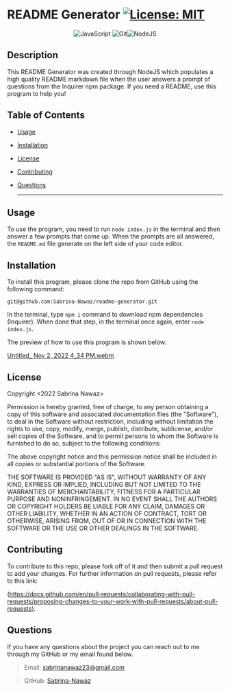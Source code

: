   # README Generator  [![License: MIT](https://img.shields.io/badge/License-MIT-yellow.svg)](https://opensource.org/licenses/MIT)
 
 <div align="center">

  ![JavaScript](https://img.shields.io/badge/javascript-%23323330.svg?style=for-the-badge&logo=javascript&logoColor=%23F7DF1E) ![Git](https://img.shields.io/badge/git-%23F05033.svg?style=for-the-badge&logo=git&logoColor=white)![NodeJS](https://img.shields.io/badge/node.js-6DA55F?style=for-the-badge&logo=node.js&logoColor=white)

</div>

## Description

  This README Generator was created through NodeJS which populates a high quality README markdown file when the user answers a prompt of questions from the Inquirer npm package. If you need a README, use this program to help you! 

## Table of Contents
  * [Usage](#usage)  
  * [Installation](#installation)
  * [License](#license)
  * [Contributing](#contributing)
  * [Questions](#questions)

    ***
## Usage

  To use the program, you need to run `node index.js` in the terminal and then answer a few prompts that come up. When the prompts are all answered, the `README.md` file generate on the left side of your code editor. 
  
## Installation

  To install this program, please clone the repo from GitHub using the following command: 
  
  ```
  git@github.com:Sabrina-Nawaz/readme-generator.git
  ```
  
  In the terminal, type `npm i` command to download npm dependencies (Inquirer). When done that step, in the terminal once again, enter `node index.js`. 
  
  The preview of how to use this program is shown below: 
  
  [Untitled_ Nov 2, 2022 4_34 PM.webm](https://user-images.githubusercontent.com/61954667/199600006-4c736eab-e87d-41aa-af05-98e6d4dc5756.webm)

  
  ## License
Copyright <2022 Sabrina Nawaz> <COPYRIGHT>

Permission is hereby granted, free of charge, to any person obtaining a copy of this software and associated documentation files (the "Software"), to deal in the Software without restriction, including without limitation the rights to use, copy, modify, merge, publish, distribute, sublicense, and/or sell copies of the Software, and to permit persons to whom the Software is furnished to do so, subject to the following conditions:

The above copyright notice and this permission notice shall be included in all copies or substantial portions of the Software.

THE SOFTWARE IS PROVIDED "AS IS", WITHOUT WARRANTY OF ANY KIND, EXPRESS OR IMPLIED, INCLUDING BUT NOT LIMITED TO THE WARRANTIES OF MERCHANTABILITY, FITNESS FOR A PARTICULAR PURPOSE AND NONINFRINGEMENT. IN NO EVENT SHALL THE AUTHORS OR COPYRIGHT HOLDERS BE LIABLE FOR ANY CLAIM, DAMAGES OR OTHER LIABILITY, WHETHER IN AN ACTION OF CONTRACT, TORT OR OTHERWISE, ARISING FROM, OUT OF OR IN CONNECTION WITH THE SOFTWARE OR THE USE OR OTHER DEALINGS IN THE SOFTWARE.

## Contributing

  To contribute to this repo, please fork off of it and then submit a pull request to add your changes. For further information on pull requests, please refer to this link: 
  
  (https://docs.github.com/en/pull-requests/collaborating-with-pull-requests/proposing-changes-to-your-work-with-pull-requests/about-pull-requests).
  
  ## Questions

  If you have any questions about the project you can reach out to me through my GitHub or my email found below.  

  >Email: sabrinanawaz23@gmail.com 

  >GitHub: [Sabrina-Nawaz](https://github.com/Sabrina-Nawaz)

 
